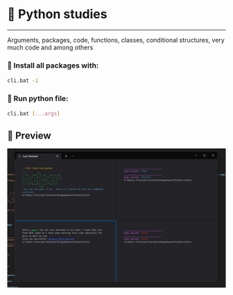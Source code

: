 # 🐍 Python studies 
---

<p>
    Arguments, packages, code, functions, classes, conditional structures, very much code and among others
</p>

### 🌵 Install all packages with:

```bash
cli.bat -i
```

<!-- > I used pip freeze for generate a list of packages and put the names (and versions) in requirement.txt or use pipreqs --force for put it correctly only what is necessary -->

### 🚗 Run python file:

```bash
cli.bat [...args] 
```

## 🐑 Preview

<img src="preview.png" />

